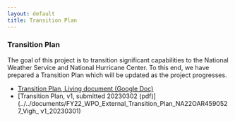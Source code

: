 ```yaml
---
layout: default
title: Transition Plan
---
```


### Transition Plan

The goal of this project is to transition significant capabilities to the National Weather Service and National Hurricane Center. To this end, we have prepared a Transition Plan which will be updated as the project progresses. 
 - [Transition Plan, Living document (Google Doc)](https://docs.google.com/document/d/1WqgbREiPd4tE79QC7reLfABs5VXR_KCpvbxqvQg3R1Q/edit?usp=sharing)
 - [Transition Plan, v1, submitted 20230302 (pdf)](../../documents/FY22_WPO_External_Transition_Plan_NA22OAR4590527_Vigh_ v1_20230301)
